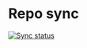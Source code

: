 # Repo sync

[![Sync status](https://github.com/hanakai-rb/repo-sync/actions/workflows/repo-sync.yml/badge.svg)](https://github.com/hanakai-rb/repo-sync/actions/workflows/repo-sync.yml)
